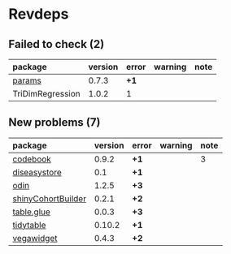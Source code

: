 # Revdeps

## Failed to check (2)

|package          |version |error  |warning |note |
|:----------------|:-------|:------|:-------|:----|
|[params](failures.md#params)|0.7.3   |__+1__ |        |     |
|TriDimRegression |1.0.2   |1      |        |     |

## New problems (7)

|package            |version |error  |warning |note |
|:------------------|:-------|:------|:-------|:----|
|[codebook](problems.md#codebook)|0.9.2   |__+1__ |        |3    |
|[diseasystore](problems.md#diseasystore)|0.1     |__+1__ |        |     |
|[odin](problems.md#odin)|1.2.5   |__+3__ |        |     |
|[shinyCohortBuilder](problems.md#shinycohortbuilder)|0.2.1   |__+2__ |        |     |
|[table.glue](problems.md#tableglue)|0.0.3   |__+3__ |        |     |
|[tidytable](problems.md#tidytable)|0.10.2  |__+1__ |        |     |
|[vegawidget](problems.md#vegawidget)|0.4.3   |__+2__ |        |     |

